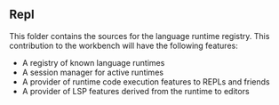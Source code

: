 ## Repl

This folder contains the sources for the language runtime registry. This contribution to the workbench will have the following features:

- A registry of known language runtimes
- A session manager for active runtimes
- A provider of runtime code execution features to REPLs and friends
- A provider of LSP features derived from the runtime to editors

